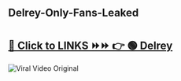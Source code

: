 
 ## Delrey-Only-Fans-Leaked

# <h2><a href="https://clipsfans.com/Delrey&ref=git">🔗 Click to LINKS ⏩⏩ 👉 🟢 Delrey </a></h2>

<a href="https://clipsfans.com/Delrey&ref=git" rel="nofollow" data-target="animated-image.originalLink"><img src="https://i.ibb.co.com/xMMVF88/686577567.gif" alt="Viral Video Original" style="max-width: 100%; display: inline-block;" data-target="animated-image.originalImage"></a>
